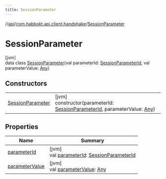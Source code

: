 ```yaml
---
title: SessionParameter
---
```

//[api](../../../index.html)/[com.habbokt.api.client.handshake](../index.html)/[SessionParameter](index.html)



# SessionParameter



[jvm]\
data class [SessionParameter](index.html)(val parameterId: [SessionParameterId](../-session-parameter-id/index.html), val parameterValue: [Any](https://kotlinlang.org/api/latest/jvm/stdlib/kotlin/-any/index.html))



## Constructors


| | |
|---|---|
| [SessionParameter](-session-parameter.html) | [jvm]<br>constructor(parameterId: [SessionParameterId](../-session-parameter-id/index.html), parameterValue: [Any](https://kotlinlang.org/api/latest/jvm/stdlib/kotlin/-any/index.html)) |


## Properties


| Name | Summary |
|---|---|
| [parameterId](parameter-id.html) | [jvm]<br>val [parameterId](parameter-id.html): [SessionParameterId](../-session-parameter-id/index.html) |
| [parameterValue](parameter-value.html) | [jvm]<br>val [parameterValue](parameter-value.html): [Any](https://kotlinlang.org/api/latest/jvm/stdlib/kotlin/-any/index.html) |

